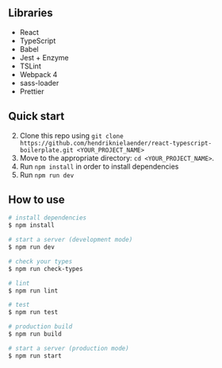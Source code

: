 ## Libraries

* React
* TypeScript
* Babel
* Jest + Enzyme
* TSLint
* Webpack 4
* sass-loader
* Prettier

## Quick start

2.  Clone this repo using `git clone https://github.com/hendriknielaender/react-typescript-boilerplate.git <YOUR_PROJECT_NAME>`
3.  Move to the appropriate directory: `cd <YOUR_PROJECT_NAME>`.<br />
4.  Run `npm install` in order to install dependencies<br />
5.  Run `npm run dev`

## How to use

```bash
# install dependencies
$ npm install

# start a server (development mode)
$ npm run dev

# check your types
$ npm run check-types

# lint
$ npm run lint

# test
$ npm run test

# production build
$ npm run build

# start a server (production mode)
$ npm run start
```
